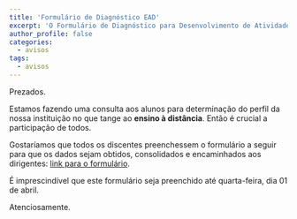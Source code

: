 ```yaml
---
title: 'Formulário de Diagnóstico EAD'
excerpt: 'O Formulário de Diagnóstico para Desenvolvimento de Atividades à Distância está disponível para preenchimento.'
author_profile: false
categories:
  - avisos
tags:
  - avisos
---
```



Prezados.

Estamos fazendo uma consulta aos alunos para determinação do perfil da nossa instituição no que tange ao **ensino à distância**. Então é crucial a participação de todos.

Gostaríamos que todos os discentes preenchessem o formulário a seguir para que os dados sejam obtidos, consolidados e encaminhados aos dirigentes: [link para o formulário](https://docs.google.com/forms/d/e/1FAIpQLSfUweC0kFMQ7ELi4Sj6gUauLSZ0S6w66aen9WwaMXWowUcCyQ/viewform).

É imprescindível que este formulário seja preenchido até quarta-feira, dia 01 de abril.

Atenciosamente.
